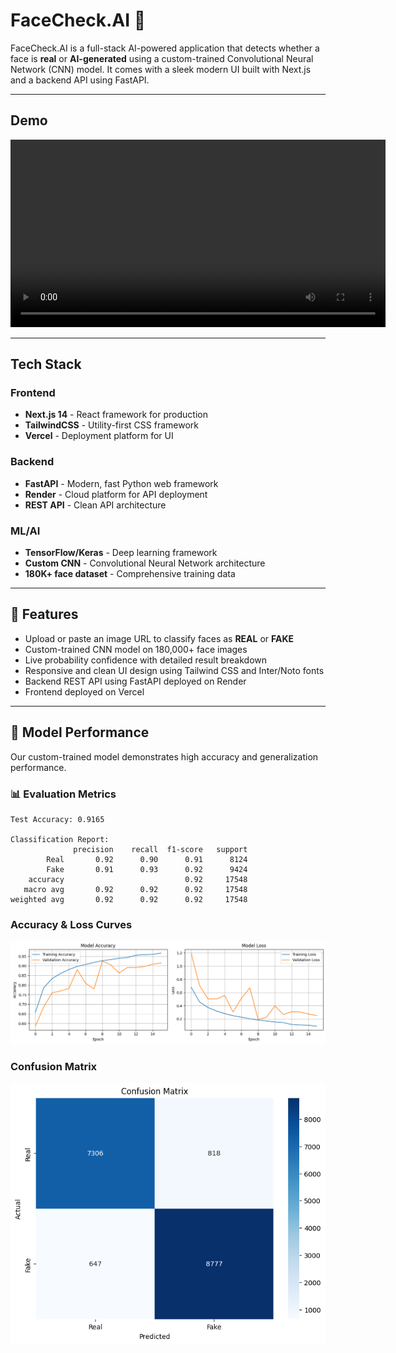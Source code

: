 # FaceCheck.AI 🤖

FaceCheck.AI is a full-stack AI-powered application that detects whether a face is **real** or **AI-generated** using a custom-trained Convolutional Neural Network (CNN) model. It comes with a sleek modern UI built with Next.js and a backend API using FastAPI.

---
## Demo
<video src="AI/assets/FaceCheck.AI.mp4" controls width="600"></video>

---
## Tech Stack

### Frontend
- **Next.js 14** - React framework for production
- **TailwindCSS** - Utility-first CSS framework
- **Vercel** - Deployment platform for UI

### Backend
- **FastAPI** - Modern, fast Python web framework
- **Render** - Cloud platform for API deployment
- **REST API** - Clean API architecture

### ML/AI
- **TensorFlow/Keras** - Deep learning framework
- **Custom CNN** - Convolutional Neural Network architecture
- **180K+ face dataset** - Comprehensive training data

---

## 🚀 Features

- Upload or paste an image URL to classify faces as **REAL** or **FAKE**
- Custom-trained CNN model on 180,000+ face images
- Live probability confidence with detailed result breakdown
- Responsive and clean UI design using Tailwind CSS and Inter/Noto fonts
- Backend REST API using FastAPI deployed on Render
- Frontend deployed on Vercel

---

## 🧠 Model Performance

Our custom-trained model demonstrates high accuracy and generalization performance.

### 📊 Evaluation Metrics

```text
Test Accuracy: 0.9165

Classification Report:
              precision    recall  f1-score   support
        Real       0.92      0.90      0.91      8124
        Fake       0.91      0.93      0.92      9424
    accuracy                           0.92     17548
   macro avg       0.92      0.92      0.92     17548
weighted avg       0.92      0.92      0.92     17548
```

### Accuracy & Loss Curves
<p align="center">
  <img src="./AI/assets/acc loss.png" width="600" alt="Accuracy and Loss">
</p>

### Confusion Matrix
<p align="center">
  <img src="./AI/assets/confusion matrix.png" width="600" alt="Confusion Matrix">
</p>
